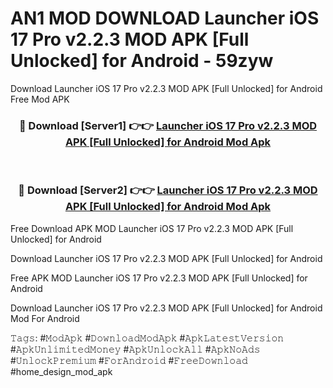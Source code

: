 # AN1 MOD DOWNLOAD Launcher iOS 17 Pro v2.2.3 MOD APK [Full Unlocked] for Android - 59zyw
Download Launcher iOS 17 Pro v2.2.3 MOD APK [Full Unlocked] for Android Free Mod APK

<div align="center">
<h3>🔴 Download [Server1] 👉👉 <a href="https://apk-comot.site?title=Launcher_iOS_17_Pro_v2.2.3_MOD_APK_[Full_Unlocked]_for_Android">Launcher iOS 17 Pro v2.2.3 MOD APK [Full Unlocked] for Android Mod Apk</a></h3><br>

<h3>🔴 Download [Server2] 👉👉 <a href="https://apk-comot.site?title=Launcher_iOS_17_Pro_v2.2.3_MOD_APK_[Full_Unlocked]_for_Android">Launcher iOS 17 Pro v2.2.3 MOD APK [Full Unlocked] for Android Mod Apk</a></h3>
</div>


Free Download APK MOD Launcher iOS 17 Pro v2.2.3 MOD APK [Full Unlocked] for Android

Download Launcher iOS 17 Pro v2.2.3 MOD APK [Full Unlocked] for Android 

Free APK MOD Launcher iOS 17 Pro v2.2.3 MOD APK [Full Unlocked] for Android 

Download Launcher iOS 17 Pro v2.2.3 MOD APK [Full Unlocked] for Android Mod For Android

𝚃𝚊𝚐𝚜: #𝙼𝚘𝚍𝙰𝚙𝚔 #𝙳𝚘𝚠𝚗𝚕𝚘𝚊𝚍𝙼𝚘𝚍𝙰𝚙𝚔 #𝙰𝚙𝚔𝙻𝚊𝚝𝚎𝚜𝚝𝚅𝚎𝚛𝚜𝚒𝚘𝚗 #𝙰𝚙𝚔𝚄𝚗𝚕𝚒𝚖𝚒𝚝𝚎𝚍𝙼𝚘𝚗𝚎𝚢 #𝙰𝚙𝚔𝚄𝚗𝚕𝚘𝚌𝚔𝙰𝚕𝚕 #𝙰𝚙𝚔𝙽𝚘𝙰𝚍𝚜 #𝚄𝚗𝚕𝚘𝚌𝚔𝙿𝚛𝚎𝚖𝚒𝚞𝚖 #𝙵𝚘𝚛𝙰𝚗𝚍𝚛𝚘𝚒𝚍 #𝙵𝚛𝚎𝚎𝙳𝚘𝚠𝚗𝚕𝚘𝚊𝚍 #home_design_mod_apk